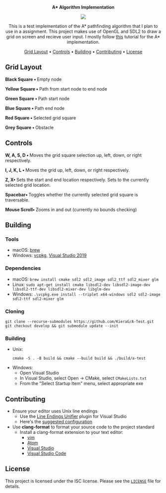 

<p align=center>
  <b> A* Algorithm Implementation </b>
</p>


<p align="center"> 
<img src="https://i.imgur.com/52d2nqk.png">
</p>

<p align = "center">
This is a test implementation of the A* pathfinding algorithm that I plan to use in a assignment. This project makes use of OpenGL and SDL2 to draw a grid on screen and recieve user input.
 I mostly follow  <a href="https://www.youtube.com/watch?v=-L-WgKMFuhE&list=PLFt_AvWsXl0cq5Umv3pMC9SPnKjfp9eGW">this</a>  tutorial for the  A* implementation.
 </p>

<p align="center">
  <a href="#grid-layout">Grid Layout</a> •
  <a href="#controls">Controls</a> •
  <a href="#building">Building</a> •
  <a href="#contributing">Contributing</a> •
  <a href="#license">License</a>
</p>


 
## Grid Layout
<b>Black Square • </b> Empty node

<b>Yellow Square • </b> Path from start node to end node

<b>Green Square • </b> Path start node

<b>Blue Square • </b> Path end node

<b>Red Square • </b> Selected grid square

<b>Grey Square • </b> Obstacle




## Controls
<b>W, A, S, D • </b> Moves the grid square selection up, left, down, or right respectively.

<b>I, J, K, L • </b> Moves the grid up, left, down, or right respectively.

<b>Z, X• </b> Sets the start and end location respectively. Sets to the currently selected grid location.

<b>Spacebar• </b> Toggles whether the currently selected grid square is traversable.

<b>Mouse Scroll• </b> Zooms in and out (currently no bounds checking)



## Building
### Tools
* macOS: [brew][brew-dl]
* Windows: [vcpkg][vcpkg-dl], [Visual Studio 2019][VS2019-dl]

### Dependencies
* macOS: `brew install cmake sdl2 sdl2_image sdl2_ttf sdl2_mixer glm`
* Linux: `sudo apt-get install cmake libsdl2-dev libsdl2-image-dev
    libsdl2-ttf-dev libsdl2-mixer-dev libglm-dev`
* Windows: `.\vcpkg.exe install --triplet x64-windows sdl2 sdl2-image sdl2-ttf
    sdl2-mixer glm`

### Cloning
```
git clone --recurse-submodules https://github.com/KieraG/A-Test.git
git checkout develop && git submodule update --init
```

### Building
* Unix:
    ```
    cmake -S . -B build && cmake --build build && ./build/a-test
    ```
* Windows:
    * Open Visual Studio
    * In Visual Studio, select Open → CMake, select `CMakeLists.txt`
    * From the "Select Startup Item" menu, select appropriate exe

## Contributing
* Ensure your editor uses Unix line endings
    * Use the [Line Endings Unifier][leu-dl]
      plugin for Visual Studio
    * Here's the [suggested configuration][leu-config]
* Use **clang-format** to format your source code to the project standard
    * Install a clang-format extension to your text editor:
        * [vim][clang-format-vim]
        * [Atom][clang-format-atom]
        * [Visual Studio][clang-format-vs]
        * [Visual Studio Code][clang-format-vsc]

## License
This project is licensed under the ISC license. Please see the [`LICENSE`](LICENSE) file
for details.

[clang-format-vim]: https://github.com/rhysd/vim-clang-format
[clang-format-atom]: https://atom.io/packages/clang-format
[clang-format-vsc]: https://marketplace.visualstudio.com/items?itemName=xaver.clang-format
[clang-format-vs]: https://marketplace.visualstudio.com/items?itemName=mynkow.FormatdocumentonSave
[leu-config]: https://i.imgur.com/ZONPHau.png
[leu-dl]: https://marketplace.visualstudio.com/items?itemName=JakubBielawa.LineEndingsUnifier
[VS2019-dl]: https://visualstudio.microsoft.com/thank-you-downloading-visual-studio/?sku=Community&rel=16
[vcpkg-dl]: https://github.com/microsoft/vcpkg
[brew-dl]: https://brew.sh

